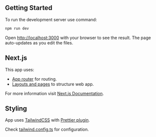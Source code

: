 ## Getting Started

To run the development server use command:

```bash
npm run dev
```

Open [http://localhost:3000](http://localhost:3000) with your browser to see the result.
The page auto-updates as you edit the files.

## Next.js

This app uses:
- [App router](https://nextjs.org/docs/app/building-your-application/routing#the-app-router) for routing.
- [Layouts and pages](https://nextjs.org/docs/app/building-your-application/routing/pages-and-layouts) to structure web app.

For more information visit [Next.js Documentation](https://nextjs.org/docs).

## Styling

App uses [TailwindCSS](https://tailwindcss.com) with [Prettier plugin](https://tailwindcss.com/blog/automatic-class-sorting-with-prettier).


Check [tailwind.config.ts](/tailwind.config.ts) for configuration.
